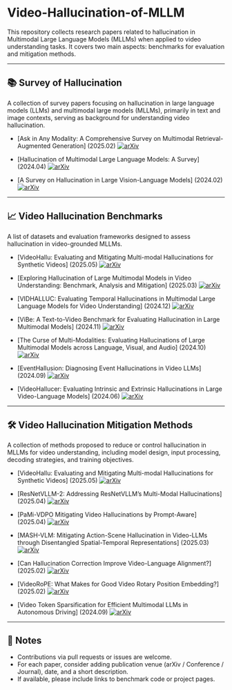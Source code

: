 # Video-Hallucination-of-MLLM

This repository collects research papers related to hallucination in Multimodal Large Language Models (MLLMs) when applied to video understanding tasks. It covers two main aspects: benchmarks for evaluation and mitigation methods.

---

## 📚 Survey of Hallucination

A collection of survey papers focusing on hallucination in large language models (LLMs) and multimodal large models (MLLMs), primarily in text and image contexts, serving as background for understanding video hallucination.

+ [Ask in Any Modality: A Comprehensive Survey on Multimodal Retrieval-Augmented Generation] (2025.02) [![arXiv](https://img.shields.io/badge/arXiv-b31b1b.svg)](https://arxiv.org/abs/2502.08826)

+ [Hallucination of Multimodal Large Language Models: A Survey] (2024.04)  [![arXiv](https://img.shields.io/badge/arXiv-b31b1b.svg)](https://arxiv.org/abs/2404.18930)

+ [A Survey on Hallucination in Large Vision-Language Models] (2024.02) [![arXiv](https://img.shields.io/badge/arXiv-b31b1b.svg)](https://arxiv.org/abs/2402.00253)
---

## 📈 Video Hallucination Benchmarks

A list of datasets and evaluation frameworks designed to assess hallucination in video-grounded MLLMs.

+ [VideoHallu: Evaluating and Mitigating Multi-modal Hallucinations for Synthetic Videos] (2025.05) [![arXiv](https://img.shields.io/badge/arXiv-b31b1b.svg)](https://arxiv.org/abs/2505.01481)

+ [Exploring Hallucination of Large Multimodal Models in Video Understanding: Benchmark, Analysis and Mitigation] (2025.03) [![arXiv](https://img.shields.io/badge/arXiv-b31b1b.svg)](https://arxiv.org/abs/2503.19622)

+ [VIDHALLUC: Evaluating Temporal Hallucinations in Multimodal Large Language Models for Video Understanding] (2024.12) [![arXiv](https://img.shields.io/badge/arXiv-b31b1b.svg)](https://www.arxiv.org/pdf/2412.03735)

+ [ViBe: A Text-to-Video Benchmark for Evaluating Hallucination in Large Multimodal Models] (2024.11) [![arXiv](https://img.shields.io/badge/arXiv-b31b1b.svg)](https://arxiv.org/abs/2411.10867)

+ [The Curse of Multi-Modalities: Evaluating Hallucinations of Large Multimodal Models across Language, Visual, and Audio] (2024.10) [![arXiv](https://img.shields.io/badge/arXiv-b31b1b.svg)](https://arxiv.org/abs/2410.12787)

+ [EventHallusion: Diagnosing Event Hallucinations in Video LLMs] (2024.09) [![arXiv](https://img.shields.io/badge/arXiv-b31b1b.svg)](https://arxiv.org/abs/2409.16597)

+ [VideoHallucer: Evaluating Intrinsic and Extrinsic Hallucinations in Large Video-Language Models] (2024.06) [![arXiv](https://img.shields.io/badge/arXiv-b31b1b.svg)](https://arxiv.org/abs/2406.16338)


---

## 🛠️ Video Hallucination Mitigation Methods

A collection of methods proposed to reduce or control hallucination in MLLMs for video understanding, including model design, input processing, decoding strategies, and training objectives.

+ [VideoHallu: Evaluating and Mitigating Multi-modal Hallucinations for Synthetic Videos] (2025.05) [![arXiv](https://img.shields.io/badge/arXiv-b31b1b.svg)](https://arxiv.org/abs/2505.01481)

+ [ResNetVLLM-2: Addressing ResNetVLLM’s Multi-Modal Hallucinations] (2025.04) [![arXiv](https://img.shields.io/badge/arXiv-b31b1b.svg)](https://arxiv.org/abs/2504.14429)

+ [PaMi-VDPO Mitigating Video Hallucinations by Prompt-Aware] (2025.04) [![arXiv](https://img.shields.io/badge/arXiv-b31b1b.svg)](https://arxiv.org/abs/2504.05810)

+ [MASH-VLM: Mitigating Action-Scene Hallucination in Video-LLMs through Disentangled Spatial-Temporal Representations] (2025.03) [![arXiv](https://img.shields.io/badge/arXiv-b31b1b.svg)](https://arxiv.org/abs/2503.15871)

+ [Can Hallucination Correction Improve Video-Language Alignment?] (2025.02) [![arXiv](https://img.shields.io/badge/arXiv-b31b1b.svg)](https://arxiv.org/abs/2502.15079)

+ [VideoRoPE: What Makes for Good Video Rotary Position Embedding?] (2025.02) [![arXiv](https://img.shields.io/badge/arXiv-b31b1b.svg)](https://arxiv.org/abs/2502.05173)

+ [Video Token Sparsification for Efficient Multimodal LLMs in Autonomous Driving] (2024.09) [![arXiv](https://img.shields.io/badge/arXiv-b31b1b.svg)](https://arxiv.org/abs/2409.11182)


---

## 📌 Notes

- Contributions via pull requests or issues are welcome.
- For each paper, consider adding publication venue (arXiv / Conference / Journal), date, and a short description.
- If available, please include links to benchmark code or project pages.
